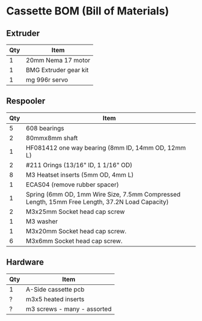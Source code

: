 # Cassette BOM (Bill of Materials)

## Extruder
| Qty | Item                  |
|-----|-----------------------|
| 1   | 20mm Nema 17 motor    |
| 1   | BMG Extruder gear kit |
| 1   | mg 996r servo         |

## Respooler
| Qty | Item                                                                                           |
|-----|------------------------------------------------------------------------------------------------|
| 5   | 608 bearings                                                                                   |
| 2   | 80mmx8mm shaft                                                                                 |
| 1   | HF081412 one way bearing (8mm ID, 14mm OD, 12mm L)                                             |
| 2   | #211 Orings (13/16" ID, 1 1/16" OD)                                                            |
| 8   | M3 Heatset inserts (5mm OD, 4mm L)                                                             |
| 1   | ECAS04 (remove rubber spacer)                                                                  |
| 1   | Spring (6mm OD, 1mm Wire Size, 7.5mm Compressed Length, 15mm Free Length, 37.2N Load Capacity) |
| 2   | M3x25mm Socket head cap screw                                                                  |
| 1   | M3 washer                                                                                      |
| 1   | M3x20mm Socket head cap screw.                                                                 |
| 6   | M3x6mm Socket head cap screw.                                                                  |

## Hardware
| Qty | Item                  |
|-----|-----------------------|
| 1   | A-Side cassette pcb   |
| ?   | m3x5 heated inserts   |
| ?   | m3 screws - many - assorted|
